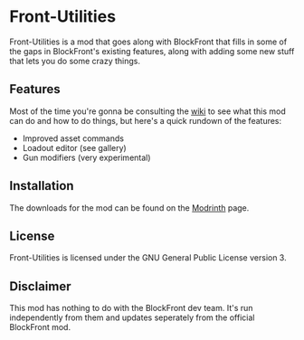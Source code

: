 # Front-Utilities

Front-Utilities is a mod that goes along with BlockFront that fills in some of the gaps in BlockFront's existing features, along with adding some new stuff that lets you do some crazy things.

## Features

Most of the time you're gonna be consulting the [wiki](https://github.com/forteus19/Front-Utilities/wiki) to see what this mod can do and how to do things, but here's a quick rundown of the features:

* Improved asset commands
* Loadout editor (see gallery)
* Gun modifiers (very experimental)

## Installation

The downloads for the mod can be found on the [Modrinth](https://modrinth.com/mod/front-utilities/versions) page.

## License

Front-Utilities is licensed under the GNU General Public License version 3.

## Disclaimer

This mod has nothing to do with the BlockFront dev team. It's run independently from them and updates seperately from the official BlockFront mod.
